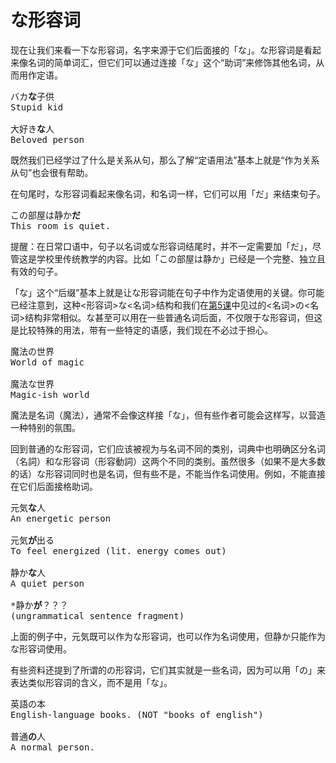 # な形容词

现在让我们来看一下な形容词，名字来源于它们后面接的「な」。な形容词是看起来像名词的简单词汇，但它们可以通过连接「な」这个“助词”来修饰其他名词，从而用作定语。

<pre>
バカ<b>な</b>子供
Stupid kid

大好き<b>な</b>人
Beloved person
</pre>

既然我们已经学过了什么是关系从句，那么了解“定语用法”基本上就是“作为关系从句”也会很有帮助。

在句尾时，な形容词看起来像名词，和名词一样，它们可以用「だ」来结束句子。

<pre>
この部屋は静か<b>だ</b>
This room is quiet.
</pre>

<div class="warning">
提醒：在日常口语中，句子以名词或な形容词结尾时，并不一定需要加「だ」，尽管这是学校里传统教学的内容。比如「この部屋は静か」已经是一个完整、独立且有效的句子。
</div>

「な」这个“后缀”基本上就是让な形容词能在句子中作为定语使用的关键。你可能已经注意到，这种\<形容词\>な\<名词\>结构和我们在[第5课](./Lesson5.md)中见过的\<名词\>の\<名词\>结构非常相似。な甚至可以用在一些普通名词后面，不仅限于な形容词，但这是比较特殊的用法，带有一些特定的语感，我们现在不必过于担心。

<pre>
魔法の世界
World of magic

魔法な世界
Magic-ish world
</pre>

魔法是名词（魔法），通常不会像这样接「な」，但有些作者可能会这样写，以营造一种特别的氛围。

回到普通的な形容词，它们应该被视为与名词不同的类别，词典中也明确区分名词（名詞）和な形容词（形容動詞）这两个不同的类别。虽然很多（如果不是大多数的话）な形容词同时也是名词，但有些不是，不能当作名词使用。例如，不能直接在它们后面接格助词。

<pre>
元気<b>な</b>人
An energetic person

元気<b>が</b>出る
To feel energized (lit. energy comes out)

静か<b>な</b>人
A quiet person

*静か<b>が</b>？？？
(ungrammatical sentence fragment)
</pre>

上面的例子中，元気既可以作为な形容词，也可以作为名词使用，但静か只能作为な形容词使用。

有些资料还提到了所谓的の形容词，它们其实就是一些名词，因为可以用「の」来表达类似形容词的含义，而不是用「な」。

<pre>
英語の本
English-language books. (NOT "books of english")

普通<b>の</b>人
A normal person.
</pre>